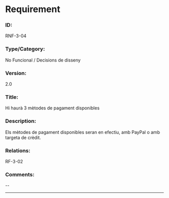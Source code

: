 # Requirement

### ID:
RNF-3-04

### Type/Category:
No Funcional / Decisions de disseny

### Version:
2.0

### Title:
Hi haurà 3 mètodes de pagament disponibles

### Description:
Els mètodes de pagament disponibles seran en efectiu, amb PayPal o amb targeta de crèdit.

### Relations:
RF-3-02

### Comments:
--

---